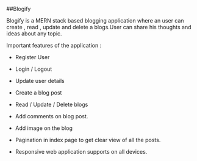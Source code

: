 
##Blogify

Blogify is a MERN stack based blogging application where an user can create , read , update and delete a blogs.User can share his thoughts and ideas about any topic.

Important features of the application : 

- Register User
- Login / Logout
- Update user details

- Create a blog post
- Read / Update / Delete blogs
- Add comments on blog post.
- Add image on the blog 
- Pagination in index page to get clear view of all the posts.
- Responsive web application supports on all devices.
